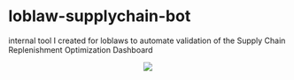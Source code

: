 # loblaw-supplychain-bot
internal tool I created for loblaws to automate validation of the Supply Chain Replenishment Optimization Dashboard

<p align="center">
  <img src = "https://user-images.githubusercontent.com/46613983/189821424-08ca1615-79f1-4d31-a66e-e27b420e4319.gif"> </img>
</p>
